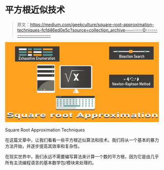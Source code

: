 # 平方根近似技术

> 原文：<https://medium.com/geekculture/square-root-approximation-techniques-fcfd46ed0e5c?source=collection_archive---------0----------------------->

![](img/fd440c439390316c98b93437cc7e3a2d.png)

Square Root Approximation Techniques

在这篇文章中，让我们看看一些平方根近似算法和技术。我们将从一个基本的暴力方法开始，并逐步提高其效率和复杂性。

在现实世界中，我们永远不需要编写算法来计算一个数的平方根，因为它是由几乎所有主流编程语言的基本数学包/模块来处理的。